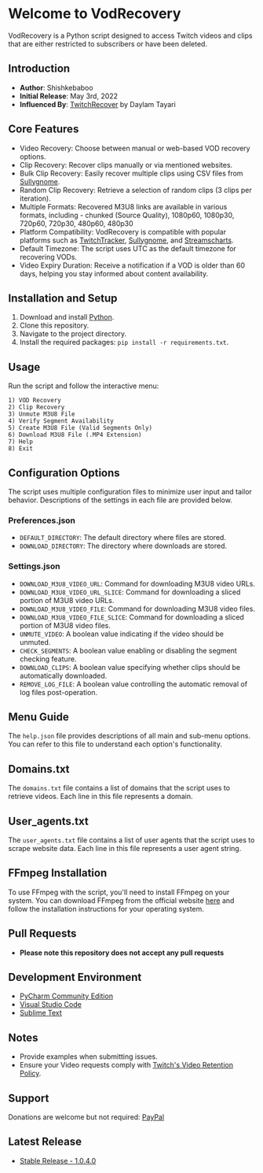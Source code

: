 # Welcome to VodRecovery

VodRecovery is a Python script designed to access Twitch videos and clips that are either restricted to subscribers or have been deleted.

## Introduction

- **Author**: Shishkebaboo
- **Initial Release**: May 3rd, 2022
- **Influenced By**: [TwitchRecover](https://github.com/TwitchRecover/TwitchRecover) by Daylam Tayari

## Core Features

- Video Recovery: Choose between manual or web-based VOD recovery options.
- Clip Recovery: Recover clips manually or via mentioned websites.
- Bulk Clip Recovery: Easily recover multiple clips using CSV files from [Sullygnome](https://sullygnome.com/).
- Random Clip Recovery: Retrieve a selection of random clips (3 clips per iteration).
- Multiple Formats: Recovered M3U8 links are available in various formats, including - chunked (Source Quality), 1080p60, 1080p30, 720p60, 720p30, 480p60, 480p30
- Platform Compatibility: VodRecovery is compatible with popular platforms such as [TwitchTracker](https://twitchtracker.com/), [Sullygnome](https://sullygnome.com/), and [Streamscharts](https://streamscharts.com/).
- Default Timezone: The script uses UTC as the default timezone for recovering VODs.
- Video Expiry Duration: Receive a notification if a VOD is older than 60 days, helping you stay informed about content availability.

## Installation and Setup

1. Download and install [Python](https://www.python.org/downloads/).
2. Clone this repository.
3. Navigate to the project directory.
4. Install the required packages: `pip install -r requirements.txt`.

## Usage

Run the script and follow the interactive menu:

```
1) VOD Recovery
2) Clip Recovery
3) Unmute M3U8 File
4) Verify Segment Availability
5) Create M3U8 File (Valid Segments Only)
6) Download M3U8 File (.MP4 Extension)
7) Help
8) Exit
```

## Configuration Options

The script uses multiple configuration files to minimize user input and tailor behavior. Descriptions of the settings in each file are provided below.

### Preferences.json

- `DEFAULT_DIRECTORY`: The default directory where files are stored.
- `DOWNLOAD_DIRECTORY`: The directory where downloads are stored.

### Settings.json

- `DOWNLOAD_M3U8_VIDEO_URL`: Command for downloading M3U8 video URLs.
- `DOWNLOAD_M3U8_VIDEO_URL_SLICE`: Command for downloading a sliced portion of M3U8 video URLs.
- `DOWNLOAD_M3U8_VIDEO_FILE`: Command for downloading M3U8 video files.
- `DOWNLOAD_M3U8_VIDEO_FILE_SLICE`: Command for downloading a sliced portion of M3U8 video files.
- `UNMUTE_VIDEO`: A boolean value indicating if the video should be unmuted.
- `CHECK_SEGMENTS`: A boolean value enabling or disabling the segment checking feature.
- `DOWNLOAD_CLIPS`: A boolean value specifying whether clips should be automatically downloaded.
- `REMOVE_LOG_FILE`: A boolean value controlling the automatic removal of log files post-operation.

## Menu Guide

The `help.json` file provides descriptions of all main and sub-menu options. You can refer to this file to understand each option's functionality.

## Domains.txt
The `domains.txt` file contains a list of domains that the script uses to retrieve videos. Each line in this file represents a domain.

## User_agents.txt
The `user_agents.txt` file contains a list of user agents that the script uses to scrape website data. Each line in this file represents a user agent string.

## FFmpeg Installation
To use FFmpeg with the script, you'll need to install FFmpeg on your system. You can download FFmpeg from the official website [here](https://ffmpeg.org/download.html) and follow the installation instructions for your operating system.

## Pull Requests
- **Please note this repository does not accept any pull requests**

## Development Environment

- [PyCharm Community Edition](https://www.jetbrains.com/pycharm/download/)
- [Visual Studio Code](https://code.visualstudio.com/download)
- [Sublime Text](https://www.sublimetext.com/download)

## Notes

- Provide examples when submitting issues.
- Ensure your Video requests comply with [Twitch's Video Retention Policy](https://help.twitch.tv/s/article/video-on-demand).

## Support

Donations are welcome but not required: [PayPal](https://paypal.me/VodRecovery)

## Latest Release

- [Stable Release - 1.0.4.0](https://github.com/Shishkebaboo/VodRecovery/releases/tag/vodrecovery-1.0.4.0)
